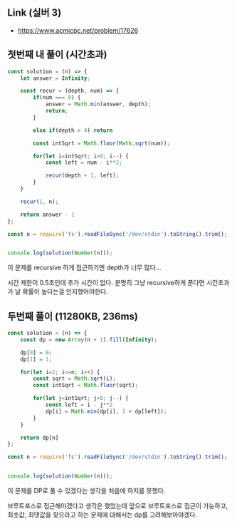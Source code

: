 ## Link (실버 3)      

- https://www.acmicpc.net/problem/17626  

## 첫번째 내 풀이 (시간초과)    

```javascript
const solution = (n) => {
    let answer = Infinity;

    const recur = (depth, num) => {
        if(num === 0) {
            answer = Math.min(answer, depth);
            return;
        }

        else if(depth > 4) return

        const intSqrt = Math.floor(Math.sqrt(num));

        for(let i=intSqrt; i>0; i--) {
            const left = num - i**2;

            recur(depth + 1, left);
        }   
    }

    recur(1, n);

    return answer - 1
};

const n = require('fs').readFileSync('/dev/stdin').toString().trim();


console.log(solution(Number(n)));
```

이 문제를 recursive 하게 접근하기엔 depth가 너무 많다...

시간 제한이 0.5초인데 추가 시간이 없다. 분명히 그냥 recursive하게 푼다면 시간초과가 날 확률이 높다는걸 인지했어야한다.


## 두번째 풀이 (11280KB, 236ms)   

```js
const solution = (n) => {
    const dp = new Array(n + 1).fill(Infinity);

    dp[0] = 0;
    dp[1] = 1;

    for(let i=2; i<=n; i++) {
        const sqrt = Math.sqrt(i);
        const intSqrt = Math.floor(sqrt);

        for(let j=intSqrt; j>0; j--) {
            const left = i - j**2
            dp[i] = Math.min(dp[i], 1 + dp[left]);
        }
    }

    return dp[n]
};

const n = require('fs').readFileSync('/dev/stdin').toString().trim();


console.log(solution(Number(n)));
```

이 문제를 DP로 풀 수 있겠다는 생각을 처음에 하지를 못했다.

브루트포스로 접근해야겠다고 생각은 했었는데 앞으로 브루트포스로 접근이 가능하고, 최솟값, 최댓값을 찾으라고 하는 문제에 대해서는 dp를 고려해보아야겠다. 
